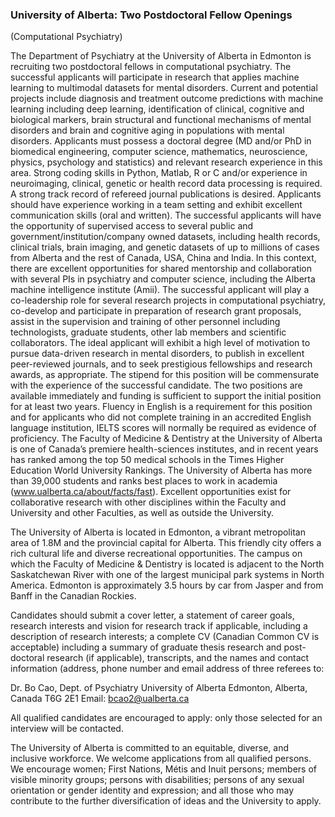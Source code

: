 ### University of Alberta: Two Postdoctoral Fellow Openings
(Computational Psychiatry)

The Department of Psychiatry at the University of Alberta in Edmonton is recruiting two postdoctoral fellows in computational psychiatry. The successful applicants will participate in research that applies machine learning to multimodal datasets for mental disorders. Current and potential projects include diagnosis and treatment outcome predictions with machine learning including deep learning, identification of clinical, cognitive and biological markers, brain structural and functional mechanisms of mental disorders and brain and cognitive aging in populations with mental disorders. Applicants must possess a doctoral degree (MD and/or PhD in biomedical engineering, computer science, mathematics, neuroscience, physics, psychology and statistics) and relevant research experience in this area. Strong coding skills in Python, Matlab, R or C and/or experience in neuroimaging, clinical, genetic or health record data processing is required. A strong track record of refereed journal publications is desired. Applicants should have experience working in a team setting and exhibit excellent communication skills (oral and written). 
The successful applicants will have the opportunity of supervised access to several public and government/institution/company owned datasets, including health records, clinical trials, brain imaging, and genetic datasets of up to millions of cases from Alberta and the rest of Canada, USA, China and India. In this context, there are excellent opportunities for shared mentorship and collaboration with several PIs in psychiatry and computer science, including the Alberta machine intelligence institute (Amii). The successful applicant will play a co-leadership role for several research projects in computational psychiatry, co-develop and participate in preparation of research grant proposals, assist in the supervision and training of other personnel including technologists, graduate students, other lab members and scientific collaborators. The ideal applicant will exhibit a high level of motivation to pursue data-driven research in mental disorders, to publish in excellent peer-reviewed journals, and to seek prestigious fellowships and research awards, as appropriate.
The stipend for this position will be commensurate with the experience of the successful candidate. The two positions are available immediately and funding is sufficient to support the initial position for at least two years. 
Fluency in English is a requirement for this position and for applicants who did not complete training in an accredited English language institution, IELTS scores will normally be required as evidence of proficiency. 
The Faculty of Medicine & Dentistry at the University of Alberta is one of Canada’s premiere health-sciences institutes, and in recent years has ranked among the top 50 medical schools in the Times Higher Education World University Rankings. The University of Alberta has more than 39,000 students and ranks best places to work in academia (www.ualberta.ca/about/facts/fast). Excellent opportunities exist for collaborative research with other disciplines within the Faculty and University and other Faculties, as well as outside the University.

The University of Alberta is located in Edmonton, a vibrant metropolitan area of 1.8M and the provincial capital for Alberta. This friendly city offers a rich cultural life and diverse recreational opportunities. The campus on which the Faculty of Medicine & Dentistry is located is adjacent to the North Saskatchewan River with one of the largest municipal park systems in North America. Edmonton is approximately 3.5 hours by car from Jasper and from Banff in the Canadian Rockies.

Candidates should submit a cover letter, a statement of career goals, research interests and vision for research track if applicable, including a description of research interests; a complete CV (Canadian Common CV is acceptable) including a summary of graduate thesis research and post-doctoral research (if applicable), transcripts, and the names and contact information (address, phone number and email address of three referees to:

Dr. Bo Cao, Dept. of Psychiatry
University of Alberta Edmonton, Alberta, Canada T6G 2E1
Email: bcao2@ualberta.ca

All qualified candidates are encouraged to apply: only those selected for an interview will be contacted.

The University of Alberta is committed to an equitable, diverse, and inclusive workforce. We welcome applications from all qualified persons. We encourage women; First Nations, Métis and Inuit persons; members of visible minority groups; persons with disabilities; persons of any sexual orientation or gender identity and expression; and all those who may contribute to the further diversification of ideas and the University to apply.
